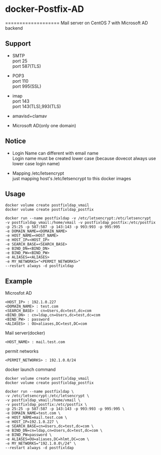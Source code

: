 # docker-Postfix-AD
===================
Mail server on CentOS 7 with Microsoft AD backend

Support
----------
* SMTP    
port 25    
port 587(TLS)

* POP3    
port 110    
port 995(SSL)    

* imap    
port 143    
port 143(TLS),993(TLS)    

* amavisd+clamav    

* Microsoft AD(only one domain)

Notice
----
* Login Name can different with email name    
Login name must be created lower case (because dovecot always use lower case login name)    

* Mapping /etc/letsencrypt     
just mapping host's /etc/letsencrypt to this docker images     

Usage
-----

    docker volume create postfixldap_vmail    
    docker volume create postfixldap_postfix    

    docker run --name postfixldap -v /etc/letsencrypt:/etc/letsencrypt 
    -v postfixldap_vmail:/home/vmail -v postfixldap_postfix:/etc/postfix 
    -p 25:25 -p 587:587 -p 143:143 -p 993:993 -p 995:995 
    -e DOMAIN_NAME=<DOMAIN_NAME> 
    -e HOST_NAME=<HOST_NAME> 
    -e HOST_IP=<HOST_IP> 
    -e SEARCH_BASE=<SEARCH_BASE> 
    -e BIND_DN=<BIND_DN> 
    -e BIND_PW=<BIND_PW> 
    -e ALIASES=<ALIASES> 
    -e MY_NETWORKS="<PERMIT_NETWORKS>" 
    --restart always -d postfixldap

Example
-----
Microsfot AD    

    <HOST_IP> : 192.1.0.227
    <DOMAIN_NAME> : test.com
    <SEARCH_BASE> : cn=Users,dc=test,dc=com
    <BIND_DN> : cn=ldap,cn=Users,dc=test,dc=com
    <BIND_PW> : password
    <ALIASES> : OU=aliases,DC=test,DC=com
  
Mail server(docker)

    <HOST_NAME> : mail.test.com
    
permit networks

    <PERMIT_NETWORKS> : 192.1.0.0/24    

docker launch command

    docker volume create postfixldap_vmail    
    docker volume create postfixldap_postfix    
    
    docker run --name postfixldap \
    -v /etc/letsencrypt:/etc/letsencrypt \
    -v postfixldap_vmail:/home/vmail \
    -v postfixldap_postfix:/etc/postfix \
    -p 25:25 -p 587:587 -p 143:143 -p 993:993 -p 995:995 \
    -e DOMAIN_NAME=test.com \
    -e HOST_NAME=mail.test.com \
    -e HOST_IP=192.1.0.227 \
    -e SEARCH_BASE=cn=Users,dc=test,dc=com \
    -e BIND_DN=cn=ldap,cn=Users,dc=test,dc=com \
    -e BIND_PW=password \
    -e ALIASES=OU=aliases,DC=hlmt,DC=com \
    -e MY_NETWORKS="192.1.0.0\/24" \
    --restart always -d postfixldap 


